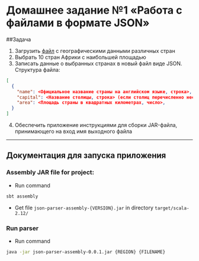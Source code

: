 # Домашнее задание №1 «Работа с файлами в формате JSON»

##Задача
1. Загрузить [файл](https://raw.githubusercontent.com/mledoze/countries/master/countries.json) с географическими данными различных стран
2. Выбрать 10 стран Африки с наибольшей площадью
3. Записать данные о выбранных странах в новый файл виде JSON. Структура файла:
```json
[
  {
    "name": <Официальное название страны на английском языке, строка>,
    "capital": <Название столицы, строка> (если столиц перечисленно несколько, выберите первую),
    "area": <Площадь страны в квадратных километрах, число>,
  }
]
```
4. Обеспечить приложение инструкциями для сборки JAR-файла, принимающего на вход имя выходного файла

---
## Документация для запуска приложения

### Assembly JAR file for project:
* Run command
```bash
sbt assembly
```
* Get file `json-parser-assembly-{VERSION}.jar` in directory `target/scala-2.12/`

### Run parser
* Run command
```bash
java -jar json-parser-assembly-0.0.1.jar {REGION} {FILENAME}
```
